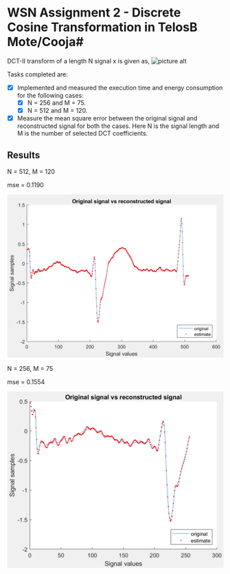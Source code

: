 # WSN Assignment 2 - Discrete Cosine Transformation in TelosB Mote/Cooja#

DCT-II transform of a length N signal x is given as,
![picture alt](https://wikimedia.org/api/rest_v1/media/math/render/svg/dce6d60796ea026a5a7564418d130effde90d9cf "DCT II")

Tasks completed are:
- [x] Implemented and measured the execution time and energy consumption for the following cases:
     - [x] N = 256 and M = 75.
     - [x] N = 512 and M = 120.
- [x] Measure the mean square error between the original signal and reconstructed signal for both the cases.
Here N is the signal length and M is the number of selected DCT coefficients.

## Results

N = 512, M = 120

mse = 0.1190

![picture alt](N_512.png "DCT II")

N = 256, M = 75

mse = 0.1554

![picture alt](N_256.png "DCT II")
